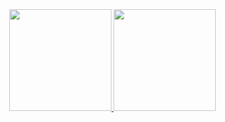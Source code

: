 
<div align="center">
  <a href="https://github.com/MatheusFilipe95">
  <img height="180em" src="https://github-readme-stats.vercel.app/api?username=MatheusFilipe95&show_icons=true&theme=dracula&include_all_commits=false&count_private=true"/>
  <img height="180em" src="https://github-readme-stats.vercel.app/api/top-langs/?username=MatheusFilipe95&langs_count=4&theme=dracula"/>
</div>
